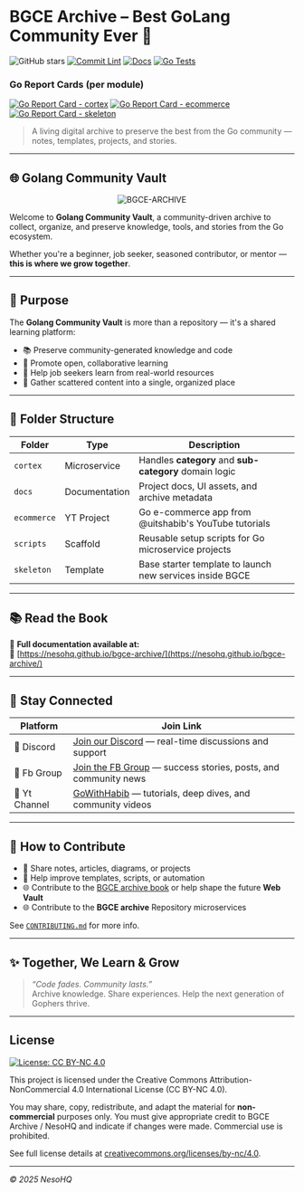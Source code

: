# BGCE Archive – Best GoLang Community Ever 🐹

![GitHub stars](https://img.shields.io/github/stars/NesoHQ/bgce-archive?style=social) [![Commit Lint](https://github.com/NesoHQ/bgce-archive/actions/workflows/commit-lint.yml/badge.svg)](https://github.com/NesoHQ/bgce-archive/actions/workflows/commit-lint.yml)
[![Docs](https://github.com/NesoHQ/bgce-archive/actions/workflows/docs.yml/badge.svg)](https://github.com/NesoHQ/bgce-archive/actions/workflows/docs.yml)
[![Go Tests](https://github.com/NesoHQ/bgce-archive/actions/workflows/go-tests.yml/badge.svg)](https://github.com/NesoHQ/bgce-archive/actions/workflows/go-tests.yml)

<!--
  Note: Go Report Card currently only scans one module.
  Since this repo is a monorepo with multiple Go modules,
  please check report cards per microservice individually.
-->

### Go Report Cards (per module)

[![Go Report Card - cortex](https://goreportcard.com/badge/github.com/NesoHQ/bgce-archive/cortex)](https://goreportcard.com/report/github.com/NesoHQ/bgce-archive/cortex) [![Go Report Card - ecommerce](https://goreportcard.com/badge/github.com/NesoHQ/bgce-archive/ecommerce)](https://goreportcard.com/report/github.com/NesoHQ/bgce-archive/ecommerce) [![Go Report Card - skeleton](https://goreportcard.com/badge/github.com/NesoHQ/bgce-archive/skeleton)](https://goreportcard.com/report/github.com/NesoHQ/bgce-archive/skeleton)

> A living digital archive to preserve the best from the Go community — notes, templates, projects, and stories.

---

## 🌐 Golang Community Vault

<p align="center">
  <img src="./docs/ui/bgce.svg" alt="BGCE-ARCHIVE" style="max-width:100%;" />
</p>

Welcome to **Golang Community Vault**, a community-driven archive to collect, organize, and preserve knowledge, tools, and stories from the Go ecosystem.

Whether you're a beginner, job seeker, seasoned contributor, or mentor — **this is where we grow together**.

---

## 🎯 Purpose

The **Golang Community Vault** is more than a repository — it's a shared learning platform:

- 📚 Preserve community-generated knowledge and code
- 🤝 Promote open, collaborative learning
- 🔎 Help job seekers learn from real-world resources
- 🧠 Gather scattered content into a single, organized place

---

## 📁 Folder Structure

| Folder      | Type          | Description                                              |
| ----------- | ------------- | -------------------------------------------------------- |
| `cortex`    | Microservice  | Handles **category** and **sub-category** domain logic   |
| `docs`      | Documentation | Project docs, UI assets, and archive metadata            |
| `ecommerce` | YT Project    | Go e-commerce app from @uitshabib's YouTube tutorials    |
| `scripts`   | Scaffold      | Reusable setup scripts for Go microservice projects      |
| `skeleton`  | Template      | Base starter template to launch new services inside BGCE |

---

## 📚 Read the Book

📖 **Full documentation available at:**  
🔗 [https://nesohq.github.io/bgce-archive/](https://nesohq.github.io/bgce-archive/)

---

## 💬 Stay Connected

| Platform      | Join Link                                                                                                          |
| ------------- | ------------------------------------------------------------------------------------------------------------------ |
| 💬 Discord    | [Join our Discord](https://discord.gg/xUVYrGaXS3) — real-time discussions and support                              |
| 📘 Fb Group   | [Join the FB Group](https://www.facebook.com/groups/1118405403169990) — success stories, posts, and community news |
| 🎥 Yt Channel | [GoWithHabib](https://www.youtube.com/@gowithhabib) — tutorials, deep dives, and community videos                  |

---

## 🤝 How to Contribute

- 📌 Share notes, articles, diagrams, or projects
- 🧱 Help improve templates, scripts, or automation
- 🌐 Contribute to the [BGCE archive book](https://nesohq.github.io/bgce-archive/) or help shape the future **Web Vault**
- 🌐 Contribute to the **BGCE archive** Repository microservices

See [`CONTRIBUTING.md`](./CONTRIBUTING.md) for more info.

---

## ✨ Together, We Learn & Grow

> _“Code fades. Community lasts.”_  
> Archive knowledge. Share experiences. Help the next generation of Gophers thrive.

---

## License

[![License: CC BY-NC 4.0](https://img.shields.io/badge/License-CC%20BY--NC%204.0-lightgrey.svg)](https://creativecommons.org/licenses/by-nc/4.0/)

This project is licensed under the Creative Commons Attribution-NonCommercial 4.0 International License (CC BY-NC 4.0).

You may share, copy, redistribute, and adapt the material for **non-commercial** purposes only. You must give appropriate credit to BGCE Archive / NesoHQ and indicate if changes were made. Commercial use is prohibited.

See full license details at [creativecommons.org/licenses/by-nc/4.0](https://creativecommons.org/licenses/by-nc/4.0/).

---

_© 2025 NesoHQ_
